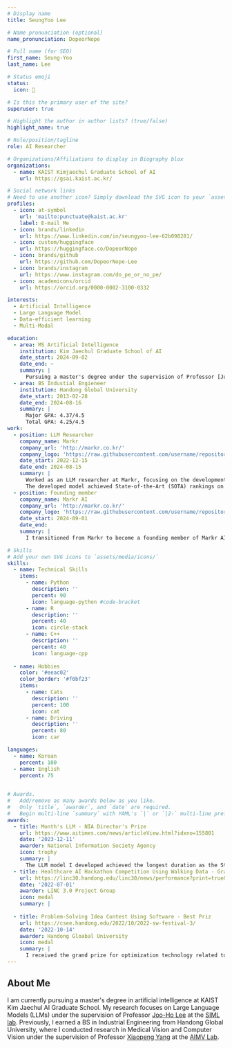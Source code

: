```yaml
---
# Display name
title: SeungYoo Lee

# Name pronunciation (optional)
name_pronunciation: DopeorNope

# Full name (for SEO)
first_name: Seung-Yoo
last_name: Lee

# Status emoji
status:
  icon: 🚀

# Is this the primary user of the site?
superuser: true

# Highlight the author in author lists? (true/false)
highlight_name: true

# Role/position/tagline
role: AI Researcher

# Organizations/Affiliations to display in Biography blox
organizations:
  - name: KAIST Kimjaechul Graduate School of AI
    url: https://gsai.kaist.ac.kr/

# Social network links
# Need to use another icon? Simply download the SVG icon to your `assets/media/icons/` folder.
profiles:
  - icon: at-symbol
    url: 'mailto:punctuate@kaist.ac.kr'
    label: E-mail Me
  - icon: brands/linkedin
    url: https://www.linkedin.com/in/seungyoo-lee-62b098281/ 
  - icon: custom/huggingface
    url: https://huggingface.co/DopeorNope
  - icon: brands/github
    url: https://github.com/DopeorNope-Lee 
  - icon: brands/instagram
    url: https://www.instagram.com/do_pe_or_no_pe/ 
  - icon: academicons/orcid
    url: https://orcid.org/0000-0002-3100-0332 

interests:
  - Artificial Intelligence
  - Large Language Model
  - Data-efficient learning
  - Multi-Modal

education:
  - area: MS Artificial Intelligence
    institution: Kim Jaechul Graduate School of AI
    date_start: 2024-09-02
    date_end: ~
    summary: |
      Pursuing a master's degree under the supervision of Professor [Ju-ho Lee](https://juho-lee.github.io/) at the [SIML Lab](https://siml.kaist.ac.kr/). My research focuses on Large Language Models.
  - area: BS Industial Engieneer
    institution: Handong Global University
    date_start: 2013-02-28
    date_end: 2024-08-16
    summary: |
      Major GPA: 4.37/4.5
      Total GPA: 4.25/4.5
work:
  - position: LLM Researcher
    company_name: Markr
    company_url: 'http://markr.co.kr/'
    company_logo: 'https://raw.githubusercontent.com/username/repositoryDopeorNope-Lee/DopeorNope-Lee.github.io/main/assets/media/markr.png'
    date_start: 2022-12-15
    date_end: 2024-08-15
    summary: |
      Worked as an LLM researcher at Markr, focusing on the development of a Korean-specific language model and conducting research on LLM fine-tuning and optimization.
      The developed model achieved State-of-the-Art (SOTA) rankings on both the Open LLM Leaderboard and the Open Ko-LLM Leaderboard.
  - position: Founding member
    company_name: Markr AI
    company_url: 'http://markr.co.kr/'
    company_logo: 'https://raw.githubusercontent.com/username/repositoryDopeorNope-Lee/DopeorNope-Lee.github.io/main/assets/media/markr.png'
    date_start: 2024-09-01
    date_end:
    summary: |
      I transitioned from Markr to become a founding member of Markr AI, where I specialize in advanced applications of LLM technology.

# Skills
# Add your own SVG icons to `assets/media/icons/`
skills:
  - name: Technical Skills
    items:
      - name: Python
        description: ''
        percent: 90
        icon: language-python #code-bracket
      - name: R
        description: ''
        percent: 40
        icon: circle-stack
      - name: C++
        description: ''
        percent: 40
        icon: language-cpp
      
  - name: Hobbies
    color: '#eeac02'
    color_border: '#f0bf23'
    items:
      - name: Cats
        description: ''
        percent: 100
        icon: cat
      - name: Driving
        description: ''
        percent: 80
        icon: car

languages:
  - name: Korean
    percent: 100
  - name: English
    percent: 75
  

# Awards.
#   Add/remove as many awards below as you like.
#   Only `title`, `awarder`, and `date` are required.
#   Begin multi-line `summary` with YAML's `|` or `|2-` multi-line prefix and indent 2 spaces below.
awards:
  - title: Month's LLM - NIA Director's Prize
    url: https://www.aitimes.com/news/articleView.html?idxno=155801
    date: '2023-12-11'
    awarder: National Information Society Agency
    icon: trophy
    summary: |
      The LLM model I developed achieved the longest duration as the State-of-the-Art (SOTA) on the Open Ko-LLM Leaderboard, and I was awarded for this accomplishment.
  - title: Healthcare AI Hackathon Competition Using Walking Data - Grand Prize
    url: https://linc30.handong.edu/linc30/news/performance?print=true&page=1&idx=8&mode=view&page=1 
    date: '2022-07-01'
    awarder: LINC 3.0 Project Group
    icon: medal
    summary: |
      
  - title: Problem-Solving Idea Contest Using Software - Best Priz
    url: https://csee.handong.edu/2022/10/2022-sw-festival-3/ 
    date: '2022-10-14'
    awarder: Handong Gloabal University
    icon: medal
    summary: |
      I received the grand prize for optimization technology related to autonomous driving.
---
```


## About Me

I am currently pursuing a master's degree in artificial intelligence at KAIST Kim Jaechul AI Graduate School. My research focuses on Large Language Models (LLMs) under the supervision of Professor [Joo-Ho Lee](https://juho-lee.github.io/) at the [SIML lab](https://siml.kaist.ac.kr/). Previously, I earned a BS in Industrial Engineering from Handong Global University, where I conducted research in Medical Vision and Computer Vision under the supervision of Professor [Xiaopeng Yang](https://scholar.google.co.kr/citations?user=8w5uOesAAAAJ&hl=en) at the [AIMV Lab](https://aimv-handong.github.io/AIMV-Lab/).
